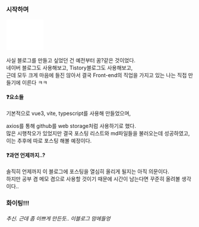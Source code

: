 ### 시작하며
<img src="../img/domi_logo_w.svg" width="100px"/>  

사실 블로그를 만들고 싶었던 건 예전부터 꿈?같은 것이었다.  
네이버 블로그도 사용해보고, Tistory블로그도 사용해보고,  
근데 모두 크게 마음에 들진 않아서 결국 Front-end의 직업을 가지고 있는 나는 직접 만들기에 이른다 ㅋㅋ
#### ❓요소들
기본적으로 vue3, vite, typescript를 사용해 만들었으며,  
  
axios를 통해 github를 web storage처럼 사용하기로 했다.  
많은 시행착오가 있었지만 결국 포스팅 리스트와 md파일들을 불러오는데 성공하였고,  
이는 추후에 따로 포스팅 해볼 예정이다.  
  
#### ❓과연 언제까지..?
솔직히 언제까지 이 블로그에 포스팅을 열심히 올리게 될지는 아직 의문이다.  
하지만 공부 겸 메모 겸으로 사용할 것이기 때문에 시간이 남는다면 꾸준히 올려볼 생각이다..  
  
### 화이팅!!!
###### 추신. 근데 좀 이쁘게 만든듯.. 이블로그 맘에들엉